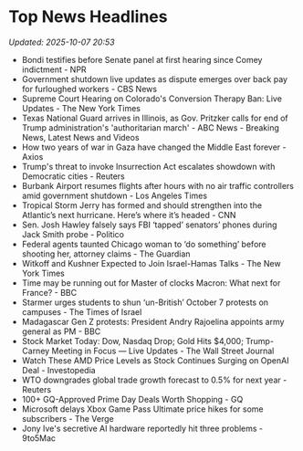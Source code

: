 # Top News Headlines

_Updated: 2025-10-07 20:53_

- Bondi testifies before Senate panel at first hearing since Comey indictment - NPR
- Government shutdown live updates as dispute emerges over back pay for furloughed workers - CBS News
- Supreme Court Hearing on Colorado's Conversion Therapy Ban: Live Updates - The New York Times
- Texas National Guard arrives in Illinois, as Gov. Pritzker calls for end of Trump administration's 'authoritarian march' - ABC News - Breaking News, Latest News and Videos
- How two years of war in Gaza have changed the Middle East forever - Axios
- Trump's threat to invoke Insurrection Act escalates showdown with Democratic cities - Reuters
- Burbank Airport resumes flights after hours with no air traffic controllers amid government shutdown - Los Angeles Times
- Tropical Storm Jerry has formed and should strengthen into the Atlantic’s next hurricane. Here’s where it’s headed - CNN
- Sen. Josh Hawley falsely says FBI ‘tapped’ senators’ phones during Jack Smith probe - Politico
- Federal agents taunted Chicago woman to ‘do something’ before shooting her, attorney claims - The Guardian
- Witkoff and Kushner Expected to Join Israel-Hamas Talks - The New York Times
- Time may be running out for Master of clocks Macron: What next for France? - BBC
- Starmer urges students to shun ‘un-British’ October 7 protests on campuses - The Times of Israel
- Madagascar Gen Z protests: President Andry Rajoelina appoints army general as PM - BBC
- Stock Market Today: Dow, Nasdaq Drop; Gold Hits $4,000; Trump-Carney Meeting in Focus — Live Updates - The Wall Street Journal
- Watch These AMD Price Levels as Stock Continues Surging on OpenAI Deal - Investopedia
- WTO downgrades global trade growth forecast to 0.5% for next year - Reuters
- 100+ GQ-Approved Prime Day Deals Worth Shopping - GQ
- Microsoft delays Xbox Game Pass Ultimate price hikes for some subscribers - The Verge
- Jony Ive's secretive AI hardware reportedly hit three problems - 9to5Mac